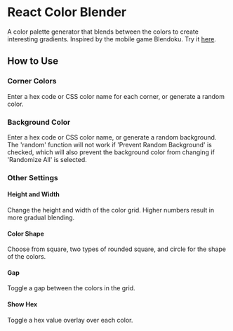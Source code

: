 # React Color Blender

A color palette generator that blends between the colors to create interesting gradients. Inspired by the mobile game Blendoku. Try it [here](https://salcross.github.io/react-color-blender).

## How to Use

### Corner Colors

Enter a hex code or CSS color name for each corner, or generate a random color.

### Background Color

Enter a hex code or CSS color name, or generate a random background. The 'random' function will not work if 'Prevent Random Background' is checked, which will also prevent the background color from changing if 'Randomize All' is selected.

### Other Settings

#### Height and Width

Change the height and width of the color grid. Higher numbers result in more gradual blending.

#### Color Shape

Choose from square, two types of rounded square, and circle for the shape of the colors.

#### Gap

Toggle a gap between the colors in the grid.

#### Show Hex

Toggle a hex value overlay over each color.